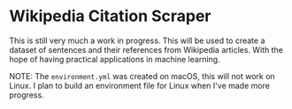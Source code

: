 # Wikipedia Citation Scraper

This is still very much a work in progress. This will be used to create
a dataset of sentences and their references from Wikipedia articles. With
the hope of having practical applications in machine learning.

NOTE: The `environment.yml` was created on macOS, this will not work on
Linux. I plan to build an environment file for Linux when I've made more
progress.
